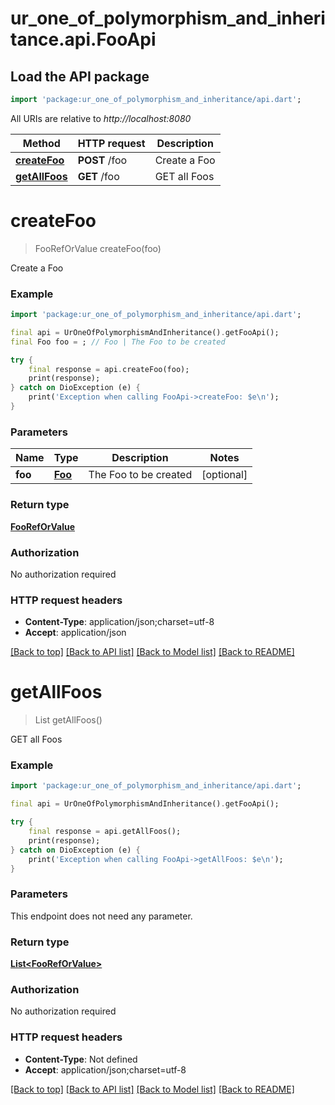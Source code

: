 # ur_one_of_polymorphism_and_inheritance.api.FooApi

## Load the API package
```dart
import 'package:ur_one_of_polymorphism_and_inheritance/api.dart';
```

All URIs are relative to *http://localhost:8080*

Method | HTTP request | Description
------------- | ------------- | -------------
[**createFoo**](FooApi.md#createfoo) | **POST** /foo | Create a Foo
[**getAllFoos**](FooApi.md#getallfoos) | **GET** /foo | GET all Foos


# **createFoo**
> FooRefOrValue createFoo(foo)

Create a Foo

### Example
```dart
import 'package:ur_one_of_polymorphism_and_inheritance/api.dart';

final api = UrOneOfPolymorphismAndInheritance().getFooApi();
final Foo foo = ; // Foo | The Foo to be created

try {
    final response = api.createFoo(foo);
    print(response);
} catch on DioException (e) {
    print('Exception when calling FooApi->createFoo: $e\n');
}
```

### Parameters

Name | Type | Description  | Notes
------------- | ------------- | ------------- | -------------
 **foo** | [**Foo**](Foo.md)| The Foo to be created | [optional] 

### Return type

[**FooRefOrValue**](FooRefOrValue.md)

### Authorization

No authorization required

### HTTP request headers

 - **Content-Type**: application/json;charset=utf-8
 - **Accept**: application/json

[[Back to top]](#) [[Back to API list]](../README.md#documentation-for-api-endpoints) [[Back to Model list]](../README.md#documentation-for-models) [[Back to README]](../README.md)

# **getAllFoos**
> List<FooRefOrValue> getAllFoos()

GET all Foos

### Example
```dart
import 'package:ur_one_of_polymorphism_and_inheritance/api.dart';

final api = UrOneOfPolymorphismAndInheritance().getFooApi();

try {
    final response = api.getAllFoos();
    print(response);
} catch on DioException (e) {
    print('Exception when calling FooApi->getAllFoos: $e\n');
}
```

### Parameters
This endpoint does not need any parameter.

### Return type

[**List&lt;FooRefOrValue&gt;**](FooRefOrValue.md)

### Authorization

No authorization required

### HTTP request headers

 - **Content-Type**: Not defined
 - **Accept**: application/json;charset=utf-8

[[Back to top]](#) [[Back to API list]](../README.md#documentation-for-api-endpoints) [[Back to Model list]](../README.md#documentation-for-models) [[Back to README]](../README.md)

